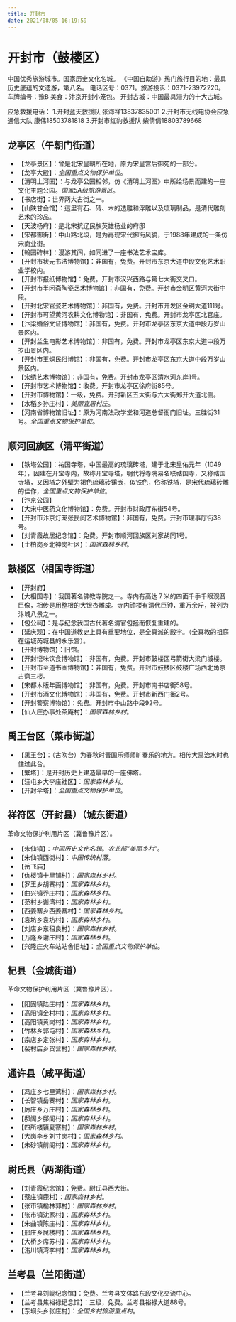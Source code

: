 ```yaml
---
title: 开封市
date: 2021/08/05 16:19:59
---
```


# 开封市（鼓楼区）
中国优秀旅游城市。国家历史文化名城。
《中国自助游》热门旅行目的地：最具历史底蕴的文遗游，第八名。
电话区号：0371。旅游投诉：0371-23972220。
车牌编号：豫B
美食：汴京开封小笼包。
开封古城：中国最具潜力的十大古城。

应急救援电话：
1.开封蓝天救援队 张海祥13837835001
2.开封市无线电协会应急通信大队 康伟18503781818
3.开封市红豹救援队 柴倩倩18803789668

## 龙亭区（午朝门街道）
* 【龙亭景区】：曾是北宋皇朝所在地，原为宋皇宫后御苑的一部分。
* 【龙亭大殿】：*全国重点文物保护单位*。
* 【清明上河园】：与龙亭公园相邻，仿《清明上河图》中所绘场景而建的一座文化主题公园。*国家5A级旅游景区*。
* 【书店街】：世界两大古街之一。
* 【山陕甘会馆】：這里有石、砖、木的透雕和浮雕以及琉璃制品，是清代雕刻艺术的珍品。
* 【天波杨府】：是北宋抗辽民族英雄杨业的府邸
* 【宋都御街】：中山路北段，是为再现宋代御街风貌，于1988年建成的一条仿宋商业街。
* 【翰园碑林】：漫游其间，如同进了一座书法艺术宝库。
* 【开封市状元书法博物馆】：非国有，免费。开封市东京大道中段文化艺术职业学校内。
* 【开封市报纸博物馆】：免费。开封市汉兴西路与第七大街交叉口。
* 【开封市半闲斋陶瓷艺术博物馆】：非国有，免费。开封市金明区黄河大街中段。
* 【开封北宋官瓷艺术博物馆】：非国有，免费。开封市开发区金明大道111号。
* 【开封市可望黄河农耕文化博物馆】：非国有，免费。开封市龙亭区北官庄。
* 【汴梁婚俗文证博物馆】：非国有，免费。开封市龙亭区东京大道中段万岁山景区内。
* 【开封兰生电影艺术博物馆】：非国有，免费。开封市龙亭区东京大道中段万岁山景区内。
* 【开封市王烔民俗博馆】：非国有，免费。开封市龙亭区东京大道中段万岁山景区内。
* 【宋绣艺术博物馆】：非国有，免费。开封市龙亭区清水河东岸1号。
* 【开封市艺术博物馆】：收费。开封市龙亭区徐府街85号。
* 【开封市博物馆】：一级，免费。开封新区五大街与六大街郑开大道北侧。
* 【水稻乡孙庄村】：*美丽宜居村庄*。
* 【河南省博物馆旧址】：原为河南法政学堂和河道总督衙门旧址。三胜街31号。*全国重点文物保护单位*。
## 顺河回族区（清平街道）
* 【铁塔公园】：祐国寺塔，中国最高的琉璃砖塔，建于北宋皇佑元年（1049年），因建在开宝寺内，故称开宝寺塔，明代将寺院易名联祜国寺，又称祜国寺塔，又因塔之外壁为褐色琉璃砖镶嵌，似铁色，俗称铁塔，是宋代琉璃砖雕的佳作，*全国重点文物保护单位*。
* 【汴京公园】
* 【大宋中医药文化博物馆】：免费。开封市财政厅东街54号。
* 【开封市汴京灯笼张民间艺术博物馆】：非国有，免费。开封市理事厅街38号。
* 【刘青霞故居纪念馆】：免费。开封市顺河回族区刘家胡同1号。
* 【土柏岗乡北神岗社区】：*国家森林乡村*。
## 鼓楼区（相国寺街道）
* 【开封府】
* 【大相国寺】：我国著名佛教寺院之一。寺内有高达７米的四面千手千眼观音巨像，相传是用整根的大银杏雕成。寺内钟楼有清代巨钟，重万余斤，被列为汴城八景之一。
* 【包公祠】：是与纪念我国古代著名清官包拯而恢复重建的。
* 【延庆观】：在中国道教史上具有重要地位，是全真派的殿宇。（全真教的祖庭在运城芮城县的永乐宫）。
* 【开封博物馆】：旧馆。
* 【开封悟味饮食博物馆】：非国有，免费。开封市鼓楼区弓箭街大梁门城楼。
* 【开封市至道书画博物馆】：非国有，免费。开封市鼓楼区鼓楼广场西北角京古斋三楼。
* 【宋都木版年画博物馆】：非国有，免费。开封市南书店街58号。
* 【开封市酒文化博物馆】：非国有，免费。开封市新西门街2号。
* 【开封警察博物馆】：免费。开封市中山路中段92号。
* 【仙人庄办事处茶庵村】：*国家森林乡村*。
## 禹王台区（菜市街道）
* 【禹王台】：（古吹台）为春秋时晋国乐师师旷奏乐的地方。相传大禹治水时也住过此台。
* 【繁塔】：是开封历史上建造最早的一座佛塔。
* 【汪屯乡大李庄社区】：*国家森林乡村*。
* 【开封伞塔】：*全国重点文物保护单位*。
## 祥符区（开封县）（城东街道）
革命文物保护利用片区（冀鲁豫片区）。
* 【朱仙镇】：*中国历史文化名镇*。*农业部“美丽乡村”*。
* 【朱仙镇西街村】：*中国传统村落*。
* 【岳飞庙】
* 【仇楼镇十里铺村】：*国家森林乡村*。
* 【罗王乡胡寨村】：*国家森林乡村*。
* 【曲兴镇乔庄村】：*国家森林乡村*。
* 【范村乡谢湾村】：*国家森林乡村*。
* 【西姜寨乡西姜寨村】：*国家森林乡村*。
* 【袁坊乡袁坊村】：*国家森林乡村*。
* 【刘店乡东租良村】：*国家森林乡村*。
* 【万隆乡谢庄村】：*国家森林乡村*。
* 【兴隆庄火车站站舍旧址】：*全国重点文物保护单位*。
## 杞县（金城街道）
革命文物保护利用片区（冀鲁豫片区）。
* 【阳固镇陆庄村】：*国家森林乡村*。
* 【高阳镇金村村】：*国家森林乡村*。
* 【高阳镇黄岗村】：*国家森林乡村*。
* 【竹林乡郭屯村】：*国家森林乡村*。
* 【宗店乡定张村】：*国家森林乡村*。
* 【裴村店乡贺营村】：*国家森林乡村*。
## 通许县（咸平街道）
* 【冯庄乡七里湾村】：*国家森林乡村*。
* 【长智镇岳寨村】：*国家森林乡村*。
* 【厉庄乡万庄村】：*国家森林乡村*。
* 【邸阁乡邸阁村】：*国家森林乡村*。
* 【四所楼镇夏寨村】：*国家森林乡村*。
* 【大岗李乡刘寸岗村】：*国家森林乡村*。
* 【朱砂镇前阁村】：*国家森林乡村*。
## 尉氏县（两湖街道）
* 【刘青霞纪念馆】：免费。尉氏县西大街。
* 【蔡庄镇鹿村】：*国家森林乡村*。
* 【张市镇榆林郭村】：*国家森林乡村*。
* 【张市镇沈家村】：*国家森林乡村*。
* 【朱曲镇陈庄村】：*国家森林乡村*。
* 【邢庄乡屈楼村】：*国家森林乡村*。
* 【大桥乡席苏村】：*国家森林乡村*。
* 【洧川镇湾李村】：*国家森林乡村*。
## 兰考县（兰阳街道）
* 【兰考县刘岘纪念馆】：免费。兰考县文体路东段文化交流中心。
* 【兰考县焦裕禄纪念馆】：三级，免费。兰考县裕禄大道88号。
* 【东坝头乡张庄村】：*全国乡村旅游重点村*。
